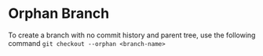 # Orphan Branch

To create a branch with no commit history and parent tree, use the following command `git checkout --orphan <branch-name>`
